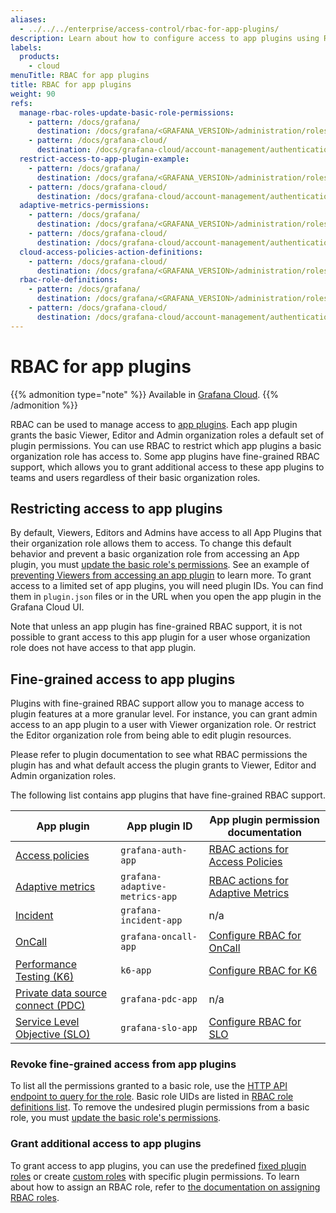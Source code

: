```yaml
---
aliases:
  - ../../../enterprise/access-control/rbac-for-app-plugins/
description: Learn about how to configure access to app plugins using RBAC
labels:
  products:
    - cloud
menuTitle: RBAC for app plugins
title: RBAC for app plugins
weight: 90
refs:
  manage-rbac-roles-update-basic-role-permissions:
    - pattern: /docs/grafana/
      destination: /docs/grafana/<GRAFANA_VERSION>/administration/roles-and-permissions/access-control/manage-rbac-roles/#update-basic-role-permissions
    - pattern: /docs/grafana-cloud/
      destination: /docs/grafana-cloud/account-management/authentication-and-permissions/access-control/manage-rbac-roles/#update-basic-role-permissions
  restrict-access-to-app-plugin-example:
    - pattern: /docs/grafana/
      destination: /docs/grafana/<GRAFANA_VERSION>/administration/roles-and-permissions/access-control/plan-rbac-rollout-strategy/#prevent-viewers-from-accessing-an-app-plugin
    - pattern: /docs/grafana-cloud/
      destination: /docs/grafana-cloud/account-management/authentication-and-permissions/access-control/plan-rbac-rollout-strategy/#prevent-viewers-from-accessing-an-app-plugin
  adaptive-metrics-permissions:
    - pattern: /docs/grafana/
      destination: /docs/grafana/<GRAFANA_VERSION>/administration/roles-and-permissions/access-control/custom-role-actions-scopes/#grafana-adaptive-metrics-action-definitions
    - pattern: /docs/grafana-cloud/
      destination: /docs/grafana-cloud/account-management/authentication-and-permissions/access-control/custom-role-actions-scopes/#grafana-adaptive-metrics-action-definitions
  cloud-access-policies-action-definitions:
    - pattern: /docs/grafana-cloud/
      destination: /docs/grafana/<GRAFANA_VERSION>/administration/roles-and-permissions/access-control/custom-role-actions-scopes/#cloud-access-policies-action-definitions
  rbac-role-definitions:
    - pattern: /docs/grafana/
      destination: /docs/grafana/<GRAFANA_VERSION>/administration/roles-and-permissions/access-control/rbac-fixed-basic-role-definitions/
    - pattern: /docs/grafana-cloud/
      destination: /docs/grafana-cloud/account-management/authentication-and-permissions/access-control/rbac-fixed-basic-role-definitions/
---
```


# RBAC for app plugins

{{% admonition type="note" %}}
Available in [Grafana Cloud](/docs/grafana-cloud).
{{% /admonition %}}

RBAC can be used to manage access to [app plugins](https://grafana.com/docs/grafana/latest/administration/plugin-management/#app-plugins).
Each app plugin grants the basic Viewer, Editor and Admin organization roles a default set of plugin permissions.
You can use RBAC to restrict which app plugins a basic organization role has access to.
Some app plugins have fine-grained RBAC support, which allows you to grant additional access to these app plugins to teams and users regardless of their basic organization roles.

## Restricting access to app plugins

By default, Viewers, Editors and Admins have access to all App Plugins that their organization role allows them to access.
To change this default behavior and prevent a basic organization role from accessing an App plugin, you must [update the basic role's permissions](ref:manage-rbac-roles-update-basic-role-permissions).
See an example of [preventing Viewers from accessing an app plugin](ref:restrict-access-to-app-plugin-example) to learn more.
To grant access to a limited set of app plugins, you will need plugin IDs. You can find them in `plugin.json` files or in the URL when you open the app plugin in the Grafana Cloud UI.

Note that unless an app plugin has fine-grained RBAC support, it is not possible to grant access to this app plugin for a user whose organization role does not have access to that app plugin.

## Fine-grained access to app plugins

Plugins with fine-grained RBAC support allow you to manage access to plugin features at a more granular level.
For instance, you can grant admin access to an app plugin to a user with Viewer organization role. Or restrict the Editor organization role from being able to edit plugin resources.

Please refer to plugin documentation to see what RBAC permissions the plugin has and what default access the plugin grants to Viewer, Editor and Admin organization roles.

The following list contains app plugins that have fine-grained RBAC support.

| App plugin                                                                                                                                                                            | App plugin ID                  | App plugin permission documentation                                                                                                                                        |
| ------------------------------------------------------------------------------------------------------------------------------------------------------------------------------------- | ------------------------------ | -------------------------------------------------------------------------------------------------------------------------------------------------------------------------- |
| [Access policies](https://grafana.com/docs/grafana-cloud/account-management/authentication-and-permissions/access-policies/)                                                          | `grafana-auth-app`             | [RBAC actions for Access Policies](ref:cloud-access-policies-action-definitions)                                                                                           |
| [Adaptive metrics](https://grafana.com/docs/grafana-cloud/cost-management-and-billing/reduce-costs/metrics-costs/control-metrics-usage-via-adaptive-metrics/adaptive-metrics-plugin/) | `grafana-adaptive-metrics-app` | [RBAC actions for Adaptive Metrics](ref:adaptive-metrics-permissions)                                                                                                      |
| [Incident](https://grafana.com/docs/grafana-cloud/alerting-and-irm/irm/incident/)                                                                                                     | `grafana-incident-app`         | n/a                                                                                                                                                                        |
| [OnCall](https://grafana.com/docs/grafana-cloud/alerting-and-irm/irm/oncall/)                                                                                                         | `grafana-oncall-app`           | [Configure RBAC for OnCall](https://grafana.com/docs/grafana-cloud/alerting-and-irm/irm/oncall/manage/user-and-team-management/#manage-users-and-teams-for-grafana-oncall) |
| [Performance Testing (K6)](https://grafana.com/docs/grafana-cloud/testing/k6/)                                                                                                        | `k6-app`                       | [Configure RBAC for K6](https://grafana.com/docs/grafana-cloud/testing/k6/projects-and-users/configure-rbac/)                                                              |
| [Private data source connect (PDC)](https://grafana.com/docs/grafana-cloud/connect-externally-hosted/private-data-source-connect/)                                                    | `grafana-pdc-app`              | n/a                                                                                                                                                                        |
| [Service Level Objective (SLO)](https://grafana.com/docs/grafana-cloud/alerting-and-irm/slo/)                                                                                         | `grafana-slo-app`              | [Configure RBAC for SLO](https://grafana.com/docs/grafana-cloud/alerting-and-irm/slo/set-up/rbac/)                                                                         |

### Revoke fine-grained access from app plugins

To list all the permissions granted to a basic role, use the [HTTP API endpoint to query for the role](https://grafana.com/docs/grafana/latest/developers/http_api/access_control/#get-a-role).
Basic role UIDs are listed in [RBAC role definitions list](ref:rbac-role-definitions).
To remove the undesired plugin permissions from a basic role, you must [update the basic role's permissions](ref:manage-rbac-roles-update-basic-role-permissions).

### Grant additional access to app plugins

To grant access to app plugins, you can use the predefined [fixed plugin roles](https://grafana.com/docs/grafana/latest/administration/roles-and-permissions/access-control/#fixed-roles) or create [custom roles](https://grafana.com/docs/grafana/latest/administration/roles-and-permissions/access-control/#custom-roles) with specific plugin permissions.
To learn about how to assign an RBAC role, refer to [the documentation on assigning RBAC roles](https://grafana.com/docs/grafana/latest/administration/roles-and-permissions/access-control/assign-rbac-roles/#assign-rbac-roles).
